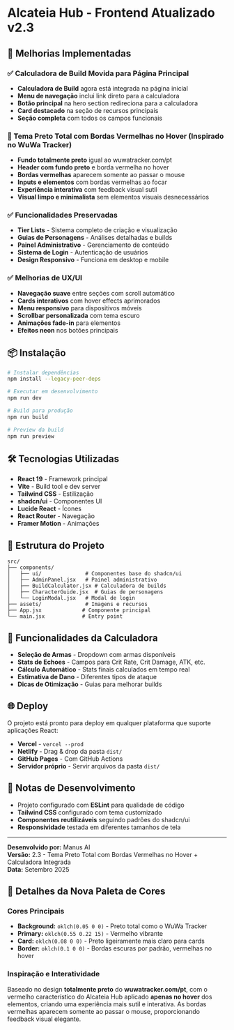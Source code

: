 # Alcateia Hub - Frontend Atualizado v2.3

## 🚀 Melhorias Implementadas

### ✅ Calculadora de Build Movida para Página Principal
- **Calculadora de Build** agora está integrada na página inicial
- **Menu de navegação** inclui link direto para a calculadora
- **Botão principal** na hero section redireciona para a calculadora
- **Card destacado** na seção de recursos principais
- **Seção completa** com todos os campos funcionais

### 🎨 Tema Preto Total com Bordas Vermelhas no Hover (Inspirado no WuWa Tracker)
- **Fundo totalmente preto** igual ao wuwatracker.com/pt
- **Header com fundo preto** e borda vermelha no hover
- **Bordas vermelhas** aparecem somente ao passar o mouse
- **Inputs e elementos** com bordas vermelhas ao focar
- **Experiência interativa** com feedback visual sutil
- **Visual limpo e minimalista** sem elementos visuais desnecessários

### ✅ Funcionalidades Preservadas
- **Tier Lists** - Sistema completo de criação e visualização
- **Guias de Personagens** - Análises detalhadas e builds
- **Painel Administrativo** - Gerenciamento de conteúdo
- **Sistema de Login** - Autenticação de usuários
- **Design Responsivo** - Funciona em desktop e mobile

### ✅ Melhorias de UX/UI
- **Navegação suave** entre seções com scroll automático
- **Cards interativos** com hover effects aprimorados
- **Menu responsivo** para dispositivos móveis
- **Scrollbar personalizada** com tema escuro
- **Animações fade-in** para elementos
- **Efeitos neon** nos botões principais

## 📦 Instalação

```bash
# Instalar dependências
npm install --legacy-peer-deps

# Executar em desenvolvimento
npm run dev

# Build para produção
npm run build

# Preview da build
npm run preview
```

## 🛠️ Tecnologias Utilizadas

- **React 19** - Framework principal
- **Vite** - Build tool e dev server
- **Tailwind CSS** - Estilização
- **shadcn/ui** - Componentes UI
- **Lucide React** - Ícones
- **React Router** - Navegação
- **Framer Motion** - Animações

## 📱 Estrutura do Projeto

```
src/
├── components/
│   ├── ui/              # Componentes base do shadcn/ui
│   ├── AdminPanel.jsx   # Painel administrativo
│   ├── BuildCalculator.jsx # Calculadora de builds
│   ├── CharacterGuide.jsx  # Guias de personagens
│   └── LoginModal.jsx   # Modal de login
├── assets/              # Imagens e recursos
├── App.jsx             # Componente principal
└── main.jsx            # Entry point
```

## 🎯 Funcionalidades da Calculadora

- **Seleção de Armas** - Dropdown com armas disponíveis
- **Stats de Echoes** - Campos para Crit Rate, Crit Damage, ATK, etc.
- **Cálculo Automático** - Stats finais calculados em tempo real
- **Estimativa de Dano** - Diferentes tipos de ataque
- **Dicas de Otimização** - Guias para melhorar builds

## 🌐 Deploy

O projeto está pronto para deploy em qualquer plataforma que suporte aplicações React:

- **Vercel** - `vercel --prod`
- **Netlify** - Drag & drop da pasta `dist/`
- **GitHub Pages** - Com GitHub Actions
- **Servidor próprio** - Servir arquivos da pasta `dist/`

## 📝 Notas de Desenvolvimento

- Projeto configurado com **ESLint** para qualidade de código
- **Tailwind CSS** configurado com tema customizado
- **Componentes reutilizáveis** seguindo padrões do shadcn/ui
- **Responsividade** testada em diferentes tamanhos de tela

---

**Desenvolvido por:** Manus AI  
**Versão:** 2.3 - Tema Preto Total com Bordas Vermelhas no Hover + Calculadora Integrada  
**Data:** Setembro 2025

## 🎨 Detalhes da Nova Paleta de Cores

### Cores Principais
- **Background:** `oklch(0.05 0 0)` - Preto total como o WuWa Tracker
- **Primary:** `oklch(0.55 0.22 15)` - Vermelho vibrante
- **Card:** `oklch(0.08 0 0)` - Preto ligeiramente mais claro para cards
- **Border:** `oklch(0.1 0 0)` - Bordas escuras por padrão, vermelhas no hover

### Inspiração e Interatividade
Baseado no design **totalmente preto** do **wuwatracker.com/pt**, com o vermelho característico do Alcateia Hub aplicado **apenas no hover** dos elementos, criando uma experiência mais sutil e interativa. As bordas vermelhas aparecem somente ao passar o mouse, proporcionando feedback visual elegante.
